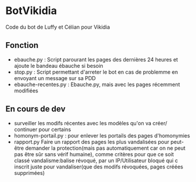 # BotVikidia
Code du bot de Luffy et Célian pour Vikidia

## Fonction
* ebauche.py : Script parourant les pages des dernières 24 heures et ajoute le bandeau ébauche si besoin
* stop.py : Script permettant d'arreter le bot en cas de problemme en envoyant un message sur sa PDD
* ebauche-recentes.py : Ebauche.py, mais avec les pages récemment modifiées

## En cours de dev
*  surveiller les modifs récentes avec les modèles qu'on va créer/ continuer pour certains
* homonym-portail.py : pour enlever les portails des pages d'homonymies
* rapport.py Faire un rapport des pages les plus vandalisées pour peut-être demander la protection(mais pas automatiquement car on ne peut pas être sûr sans vérif humaine), comme critères pour que ce soit classé vandalisme:balise révoqué, par un IP/Utilisateur bloqué qui c inscrit juste pour vandaliser(que des modifs révoquées, pages créées supprimées)